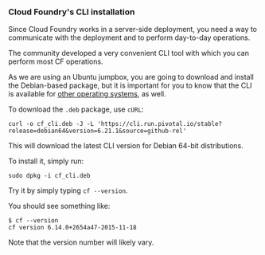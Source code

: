 ### Cloud Foundry's CLI installation

Since Cloud Foundry works in a server-side deployment, you need a way to communicate with the deployment and to perform day-to-day operations.

The community developed a very convenient CLI tool with which you can perform most CF operations.

As we are using an Ubuntu jumpbox, you are going to download and install the Debian-based package, but it is important for you to know that the CLI is available for <a href="https://github.com/cloudfoundry/cli#downloads" target="_blank">other operating systems</a>, as well.

To download the `.deb` package, use `cURL`:

```exec
curl -o cf_cli.deb -J -L 'https://cli.run.pivotal.io/stable?release=debian64&version=6.21.1&source=github-rel'
```

This will download the latest CLI version for Debian 64-bit distributions.

To install it, simply run:

```exec
sudo dpkg -i cf_cli.deb
```

Try it by simply typing `cf --version`.

You should see something like:

    $ cf --version
    cf version 6.14.0+2654a47-2015-11-18

Note that the version number will likely vary.
